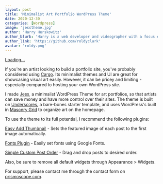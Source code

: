 ```yaml
---
layout: post
title: 'Minimalist Art Portfolio WordPress Theme'
date: 2020-12-30
categories: [Wordpress]
image: 'jesstheme.jpg'
author: 'Harry Herskowitz'
author_blurb: 'Harry is a web developer and videographer with a focus on using technology to empower local artists and communities'
author_link: 'https://github.com/roldyclark'
avatar: 'roldy.png'
---
```


<script src="https://gumroad.com/js/gumroad-embed.js"></script>
<div class="gumroad-product-embed"><a href="https://gumroad.com/l/vNTVj">Loading...</a></div>

If you're an artist looking to build a portfolio site, you've probably considered using [Cargo](https://cargo.site/). Its minimalist themes and UI are great for showcasing visual art easily. However, it can be pricey and limiting - especially compared to hosting your own WordPress site.

I made [Jess](https://jessfauscette.com/), a minimalist WordPress Theme for art portfolios, so that artists can save money and have more control over their sites. The theme is built on [Underscores](https://underscores.me/), a bare-bones starter template, and uses WordPress's built in [Masonry Grid](https://artisansweb.net/add-masonry-grid-layout-wordpress/) to organize art on the homepage.

To use the theme to its full potential, I recommend the following plugins:

[Easy Add Thumbnail](https://wordpress.org/plugins/easy-add-thumbnail/) - Sets the featured image of each post to the first image automatically.

[Fonts Plugin](https://wordpress.org/plugins/olympus-google-fonts/) - Easily set fonts using Google Fonts.

[Simple Custom Post Order](https://wordpress.org/plugins/simple-custom-post-order/) - Drag and drop posts to desired order.

Also, be sure to remove all default widgets through Appearance > Widgets.

For support, please contact me through the contact form on [prismoscope.com](https://prismoscope.com).
